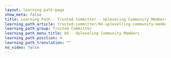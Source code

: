 ```yaml
---
layout: learning-path-page
show_meta: false
title: Learning Path - Trusted Committer - Upleveling Community Members
learning_path_article: trusted-committer/04-uplevelling-community-members.asciidoc
learning_path_group: Trusted Committer
learning_path_menu_title: 04 - Upleveling Community Members
learning_path_position: 4
learning_path_translation: ""
no_video: false
---
```

<!--- This file autogenerated from https://github.com/InnerSourceCommons/InnerSourceLearningPath/blob/master/scripts/generate_learning_path_markdown.js -->